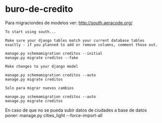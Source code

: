 buro-de-credito
===============

Para migraciondes de modelos ver:
	http://south.aeracode.org/


	To start using south...

	Make sure your django tables match your current database tables exactly - if you planned to add or remove columns, comment those out.
	
	manage.py schemamigration creditos --initial
	manage.py migrate creditos --fake
	
	Make changes to your django model
	
	manage.py schemamigration creditos --auto
	manage.py migrate creditos

	Solo para migrar nuevos cambios

	manage.py schemamigration creditos --auto
	manage.py migrate creditos


En caso de que no se pueda subir datos de ciudades a base de datos poner: 
  manage.py cities_light --force-import-all
